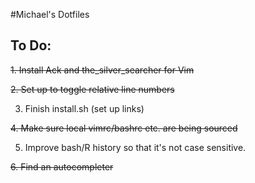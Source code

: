 #Michael's Dotfiles

To Do:
--------------------

~~1. Install Ack and the_silver_searcher for Vim~~

~~2. Set up to toggle relative line numbers~~

3. Finish install.sh (set up links)

~~4. Make sure local vimrc/bashrc etc. are being sourced~~

5. Improve bash/R history so that it's not case sensitive.

~~6. Find an autocompleter~~
